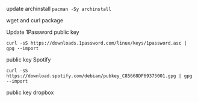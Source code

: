 update archinstall
`pacman -Sy archinstall`

wget and curl package

Update 1Password public key
```
curl -sS https://downloads.1password.com/linux/keys/1password.asc | gpg --import
```

public key Spotify
```
curl -sS https://download.spotify.com/debian/pubkey_C85668DF69375001.gpg | gpg --import
```

public key dropbox
